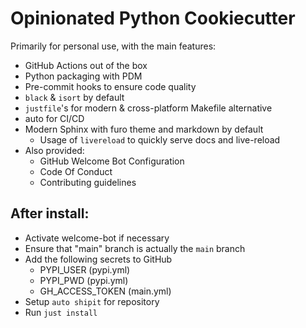 # Opinionated Python Cookiecutter
Primarily for personal use, with the main features:
- GitHub Actions out of the box
- Python packaging with PDM
- Pre-commit hooks to ensure code quality
- `black` & `isort` by default
- `justfile`'s for modern & cross-platform Makefile alternative
- auto for CI/CD
- Modern Sphinx with furo theme and markdown by default
    - Usage of `livereload` to quickly serve docs and live-reload
- Also provided:
    - GitHub Welcome Bot Configuration
    - Code Of Conduct
    - Contributing guidelines


## After install:
- Activate welcome-bot if necessary
- Ensure that "main" branch is actually the `main` branch
- Add the following secrets to GitHub
    - PYPI_USER (pypi.yml)
    - PYPI_PWD (pypi.yml)
    - GH_ACCESS_TOKEN (main.yml)
- Setup `auto shipit` for repository
- Run `just install`
